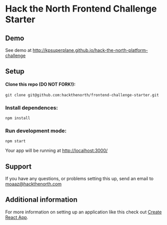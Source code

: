 # Hack the North Frontend Challenge Starter

## Demo

See demo at http://kpsuperplane.github.io/hack-the-north-platform-challenge

## Setup

#### Clone this repo (DO NOT FORK!):

```
git clone git@github.com:hackthenorth/frontend-challenge-starter.git
```

### Install dependences:

```
npm install
```

### Run development mode:

```
npm start
```

Your app will be running at [http://localhost:3000/](http://localhost:3000/)

## Support
If you have any questions, or problems setting this up, send an email to [moaaz@hackthenorth.com](moaaz@hackthenorth.com)

## Additional information
For more information on setting up an application like this check out [Create React App](https://github.com/facebookincubator/create-react-app).


